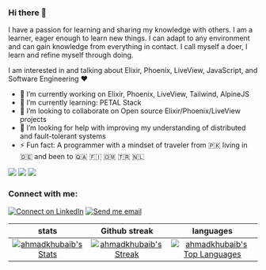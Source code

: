 ### Hi there 👋

<!--
**ahmadkhubaib/ahmadkhubaib** is a ✨ _special_ ✨ repository because its `README.md` (this file) appears on your GitHub profile.

Here are some ideas to get you started:

- 🔭 I’m currently working on ...
- 🌱 I’m currently learning ...
- 👯 I’m looking to collaborate on ...
- 🤔 I’m looking for help with ...
- 💬 Ask me about ...
- 📫 How to reach me: ...
- 😄 Pronouns: ...
- ⚡ Fun fact: ...
-->

I have a passion for learning and sharing my knowledge with others. I am a learner, eager enough to learn new things. I can adapt to any environment and can gain knowledge from everything in contact. I call myself a doer, I learn and refine myself through doing.

I am interested in and talking about Elixir, Phoenix, LiveView, JavaScript, and Software Engineering ♥️

- 🔭 I’m currently working on Elixir, Phoenix, LiveView, Tailwind, AlpineJS
- 🌱 I’m currently learning: PETAL Stack
- 👯 I’m looking to collaborate on Open source Elixir/Phoenix/LiveView projects
- 🤔 I’m looking for help with improving my understanding of distributed and fault-tolerant systems
- ⚡ Fun fact: A programmer with a mindset of traveler from 🇵🇰 living in 🇩🇪 and been to 🇶🇦 🇫🇮 🇴🇲 🇹🇷 🇳🇱

![](https://img.shields.io/badge/Language-Elixir-green) 
![](https://img.shields.io/badge/Stack-PETAL-blue)
![](https://komarev.com/ghpvc/?username=ahmadkhubaib&style=flat&color=green)

### Connect with me:
[![Connect on LinkedIn](https://img.shields.io/badge/--linkedin?label=LinkedIn&logo=LinkedIn&style=social)](https://www.linkedin.com/in/khubaib-ahmad/) [![Send me email](https://img.shields.io/badge/--gmail?label=Gmail&logo=Gmail&style=social)](mailto:khubaibahmad1994@gmail.com)

| stats | Github streak | languages |
|     :---:      |     :---:      |     :---:      |
|[![ahmadkhubaib's Stats](https://github-readme-stats.vercel.app/api?username=ahmadkhubaib&theme=vue&show_icons=true&hide_border=false&count_private=true&rank_icon=github)](https://github.com/ahmadkhubaib)|[![ahmadkhubaib's Streak](https://github-readme-streak-stats.herokuapp.com/?user=ahmadkhubaib&theme=vue&hide_border=false)](https://github.com/ahmadkhubaib)|[![ahmadkhubaib's Top Languages](https://github-readme-stats.vercel.app/api/top-langs/?username=ahmadkhubaib&theme=vue&show_icons=true&hide_border=false&langs_count=8&layout=donut&hide_title=true&hide=css,html,powershell,scss,dockerfile,python)](https://github.com/ahmadkhubaib)|
